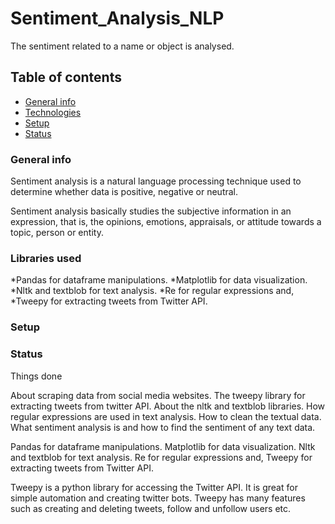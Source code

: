 # Sentiment_Analysis_NLP
The sentiment related to a name or object is analysed.
## Table of contents
* [General info](#general-info)
* [Technologies](#technologies)
* [Setup](#setup)
* [Status](#status)

### General info
Sentiment analysis is a natural language processing technique used to determine whether data is positive, negative or neutral. 

Sentiment analysis basically studies the subjective information in an expression, that is, the opinions, emotions, appraisals, or attitude towards a topic, person or entity. 
### Libraries used
*Pandas for dataframe manipulations.
*Matplotlib for data visualization.
*Nltk and textblob for text analysis.
*Re for regular expressions and,
*Tweepy for extracting tweets from Twitter API.
### Setup
### Status



Things done

About scraping data from social media websites.
The tweepy library for extracting tweets from twitter API.
About the nltk and textblob libraries.
How regular expressions are used in text analysis.
How to clean the textual data.
What sentiment analysis is and how to find the sentiment of any text data.


Pandas for dataframe manipulations.
Matplotlib for data visualization.
Nltk and textblob for text analysis.
Re for regular expressions and,
Tweepy for extracting tweets from Twitter API.

Tweepy is a python library for accessing the Twitter API. 
It is great for simple automation and creating twitter bots.
Tweepy has many features such as creating and deleting tweets, follow and unfollow users etc.
